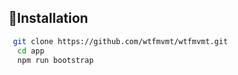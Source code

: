 
## 🔨Installation


```bash
 git clone https://github.com/wtfmvmt/wtfmvmt.git
  cd app
  npm run bootstrap
```
